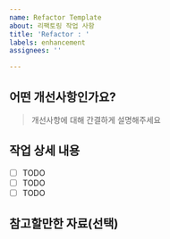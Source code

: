 ```yaml
---
name: Refactor Template
about: 리팩토링 작업 사항
title: 'Refactor : '
labels: enhancement
assignees: ''

---
```


## 어떤 개선사항인가요?

> 개선사항에 대해 간결하게 설명해주세요

## 작업 상세 내용

- [ ] TODO
- [ ] TODO
- [ ] TODO

## 참고할만한 자료(선택)
